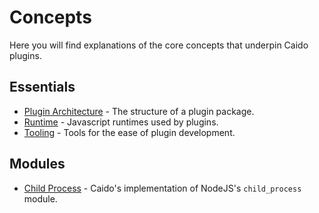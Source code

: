 # Concepts

Here you will find explanations of the core concepts that underpin Caido plugins.

## Essentials

- [Plugin Architecture](./essentials/package.md) - The structure of a plugin package.
- [Runtime](./essentials/runtime.md) - Javascript runtimes used by plugins.
- [Tooling](./essentials/tooling.md) - Tools for the ease of plugin development.

## Modules

- [Child Process](./modules/child_process.md) - Caido's implementation of NodeJS's `child_process` module.
